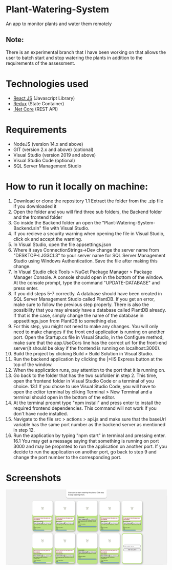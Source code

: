 # Plant-Watering-System
 An app to monitor plants and water them remotely
 
## Note: 
 There is an experimental branch that I have been working on that allows the user to batch start and stop watering the plants in addition to the requirements of the assessment.

# Technologies used
* [React JS](https://reactjs.org/) (Javascript Library)
* [Redux](https://redux.js.org/) (State Container)
* [.Net Core](https://dotnet.microsoft.com/download/dotnet/3.1) (REST API)

# Requirements

* NodeJS (version 14.x and above)
* GIT (version 2.x and above) (optional)
* Visual Studio (version 2019 and above)
* Visual Studio Code (optional)
* SQL Server Management Studio

# How to run it locally on machine:

1. Download or clone the repository
1.1 Extract the folder from the .zip file if you downloaded it
2. Open the folder and you will find three sub folders, the Backend folder and the frontend folder
3. Go inside the Backend folder an open the "Plant-Watering-System-Backend.sln" file with Visual Studio.
4. If you recieve a security warning when opening the file in Visual Studio, click ok and accept the warning.
5. In Visual Studio, open the file appsettings.json
6. Where it says ConnectionStrings->Dev change the server name from "DESKTOP-LJG3CL3" to your server name for SQL Server Management Studio using Windows Authentication. Save the file after making this change.
7. In Visual Studio click Tools > NuGet Package Manager > Package Manager Console. A console should open in the bottom of the window. At the console prompt, type the command "UPDATE-DATABASE" and press enter.
8. If you did steps 5-7 correctly. A database should have been created in SQL Server Management Studio called PlantDB. If you get an error, make sure to follow the previous step properly. There is also the possibility that you may already have a database called PlantDB already. If that is the case, simply change the name of the database in appsettings.json from PlantDB to something else.
9. For this step, you might not need to make any changes. You will only need to make changes if the front end application is running on another port. Open the Startup.cs file in Visual Studio, in the Configure method, make sure that the app.UseCors line has the correct url for the front-end server(it should be okay if the frontend is running on localhost:3000).
10. Build the project by clicking Build > Build Solution in Visual Studio.
11. Run the backend application by clicking the |>IIS Express button at the top of the window.
12. When the application runs, pay attention to the port that it is running on.
13. Go back to the folder that has the two subfolder in step 2. This time, open the frontend folder in Visual Studio Code or a terminal of you choice. 
13.1 If you chose to use Visual Studio Code, you will have to open the editor terminal by cliking Terminal > New Terminal and a terminal should open in the bottom of the editor.
14. At the terminal propmt type "npm install" and press enter to install the required frontend dependencies. This command will not work if you don't have node installed.
15. Navigate to the file src > actions > api.js and make sure that the baseUrl variable has the same port number as the backend server as mentioned in step 12.
16. Run the application by typing "npm start" in terminal and pressing enter.
16.1 You may get a message saying that something is running on port 3000 and may be propmted to run the application on another port. If you decide to run the application on another port, go back to step 9 and change the port number to the corresponding port. 

# Screenshots

![Screenshot of app](Screenshots/screenshot1.PNG)
